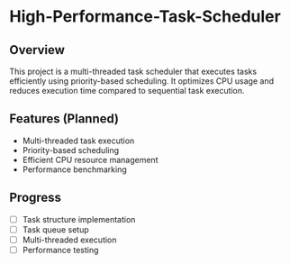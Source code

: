 # High-Performance-Task-Scheduler
## Overview
This project is a multi-threaded task scheduler that executes tasks efficiently using priority-based scheduling. It optimizes CPU usage and reduces execution time compared to sequential task execution.

## Features (Planned)
- Multi-threaded task execution
- Priority-based scheduling
- Efficient CPU resource management
- Performance benchmarking

## Progress
- [ ] Task structure implementation
- [ ] Task queue setup
- [ ] Multi-threaded execution
- [ ] Performance testing
